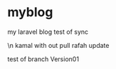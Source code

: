 # myblog
my laravel blog
test of sync




\n
kamal with out pull
rafah update


test of branch Version01
